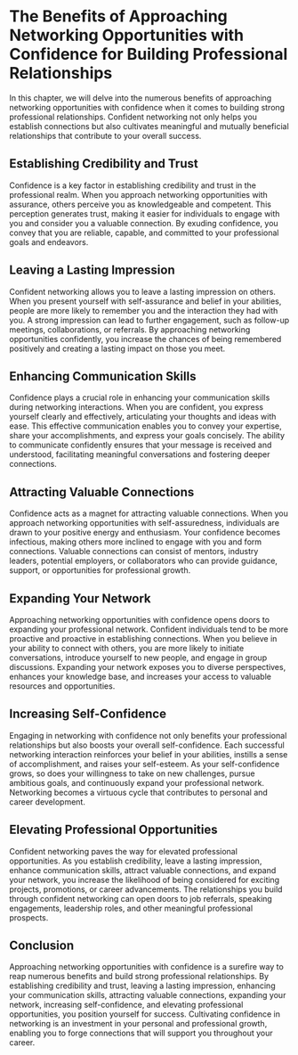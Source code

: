 # The Benefits of Approaching Networking Opportunities with Confidence for Building Professional Relationships

In this chapter, we will delve into the numerous benefits of approaching networking opportunities with confidence when it comes to building strong professional relationships. Confident networking not only helps you establish connections but also cultivates meaningful and mutually beneficial relationships that contribute to your overall success.

## Establishing Credibility and Trust

Confidence is a key factor in establishing credibility and trust in the professional realm. When you approach networking opportunities with assurance, others perceive you as knowledgeable and competent. This perception generates trust, making it easier for individuals to engage with you and consider you a valuable connection. By exuding confidence, you convey that you are reliable, capable, and committed to your professional goals and endeavors.

## Leaving a Lasting Impression

Confident networking allows you to leave a lasting impression on others. When you present yourself with self-assurance and belief in your abilities, people are more likely to remember you and the interaction they had with you. A strong impression can lead to further engagement, such as follow-up meetings, collaborations, or referrals. By approaching networking opportunities confidently, you increase the chances of being remembered positively and creating a lasting impact on those you meet.

## Enhancing Communication Skills

Confidence plays a crucial role in enhancing your communication skills during networking interactions. When you are confident, you express yourself clearly and effectively, articulating your thoughts and ideas with ease. This effective communication enables you to convey your expertise, share your accomplishments, and express your goals concisely. The ability to communicate confidently ensures that your message is received and understood, facilitating meaningful conversations and fostering deeper connections.

## Attracting Valuable Connections

Confidence acts as a magnet for attracting valuable connections. When you approach networking opportunities with self-assuredness, individuals are drawn to your positive energy and enthusiasm. Your confidence becomes infectious, making others more inclined to engage with you and form connections. Valuable connections can consist of mentors, industry leaders, potential employers, or collaborators who can provide guidance, support, or opportunities for professional growth.

## Expanding Your Network

Approaching networking opportunities with confidence opens doors to expanding your professional network. Confident individuals tend to be more proactive and proactive in establishing connections. When you believe in your ability to connect with others, you are more likely to initiate conversations, introduce yourself to new people, and engage in group discussions. Expanding your network exposes you to diverse perspectives, enhances your knowledge base, and increases your access to valuable resources and opportunities.

## Increasing Self-Confidence

Engaging in networking with confidence not only benefits your professional relationships but also boosts your overall self-confidence. Each successful networking interaction reinforces your belief in your abilities, instills a sense of accomplishment, and raises your self-esteem. As your self-confidence grows, so does your willingness to take on new challenges, pursue ambitious goals, and continuously expand your professional network. Networking becomes a virtuous cycle that contributes to personal and career development.

## Elevating Professional Opportunities

Confident networking paves the way for elevated professional opportunities. As you establish credibility, leave a lasting impression, enhance communication skills, attract valuable connections, and expand your network, you increase the likelihood of being considered for exciting projects, promotions, or career advancements. The relationships you build through confident networking can open doors to job referrals, speaking engagements, leadership roles, and other meaningful professional prospects.

## Conclusion

Approaching networking opportunities with confidence is a surefire way to reap numerous benefits and build strong professional relationships. By establishing credibility and trust, leaving a lasting impression, enhancing your communication skills, attracting valuable connections, expanding your network, increasing self-confidence, and elevating professional opportunities, you position yourself for success. Cultivating confidence in networking is an investment in your personal and professional growth, enabling you to forge connections that will support you throughout your career.
